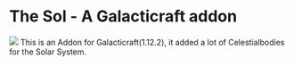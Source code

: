 # The Sol - A Galacticraft addon
[![](http://cf.way2muchnoise.eu/the-sol_downloads.svg)](https://www.curseforge.com/minecraft/mc-mods/the-sol)
This is an Addon for Galacticraft(1.12.2), it added a lot of Celestialbodies for the Solar System.
